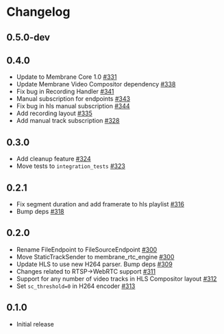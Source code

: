 # Changelog

## 0.5.0-dev

## 0.4.0
* Update to Membrane Core 1.0 [#331](https://github.com/jellyfish-dev/membrane_rtc_engine/pull/331)
* Update Membrane Video Compositor dependency [#338](https://github.com/jellyfish-dev/membrane_rtc_engine/pull/338)
* Fix bug in Recording Handler [#341](https://github.com/jellyfish-dev/membrane_rtc_engine/pull/341)
* Manual subscription for endpoints [#343](https://github.com/jellyfish-dev/membrane_rtc_engine/pull/343)
* Fix bug in hls manual subscription [#344](https://github.com/jellyfish-dev/membrane_rtc_engine/pull/344)
* Add recording layout [#335](https://github.com/jellyfish-dev/membrane_rtc_engine/pull/335)
* Add manual track subscription [#328](https://github.com/jellyfish-dev/membrane_rtc_engine/pull/328)

## 0.3.0
* Add cleanup feature [#324](https://github.com/jellyfish-dev/membrane_rtc_engine/pull/324)
* Move tests to `integration_tests` [#323](https://github.com/jellyfish-dev/membrane_rtc_engine/pull/323)

## 0.2.1
* Fix segment duration and add framerate to hls playlist [#316](https://github.com/jellyfish-dev/membrane_rtc_engine/pull/316)
* Bump deps [#318](https://github.com/jellyfish-dev/membrane_rtc_engine/pull/318)

## 0.2.0
* Rename FileEndpoint to FileSourceEndpoint [#300](https://github.com/jellyfish-dev/membrane_rtc_engine/pull/300/)
* Move StaticTrackSender to membrane_rtc_engine [#300](https://github.com/jellyfish-dev/membrane_rtc_engine/pull/300/)
* Update HLS to use new H264 parser. Bump deps [#309](https://github.com/jellyfish-dev/membrane_rtc_engine/pull/309)
* Changes related to RTSP->WebRTC support [#311](https://github.com/jellyfish-dev/membrane_rtc_engine/pull/311)
* Support for any number of video tracks in HLS Compositor layout [#312](https://github.com/jellyfish-dev/membrane_rtc_engine/pull/312)
* Set `sc_threshold=0` in H264 encoder [#313](https://github.com/jellyfish-dev/membrane_rtc_engine/pull/313)

## 0.1.0
* Initial release
